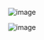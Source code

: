 ![image](https://user-images.githubusercontent.com/60442877/234744448-1c5055d1-3678-4f10-b8ef-e7ad6f97dad0.png)

![image](https://user-images.githubusercontent.com/60442877/234744807-002beb5c-41ed-43bb-a516-7bd90b556f57.png)
